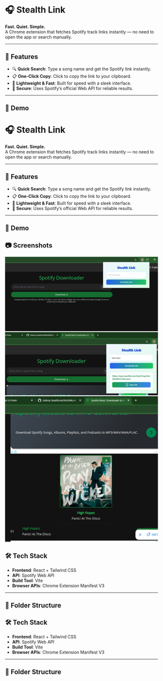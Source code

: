 # 🎧 Stealth Link

**Fast. Quiet. Simple.**  
A Chrome extension that fetches Spotify track links instantly — no need to open the app or search manually.

---

## 🚀 Features

- 🔍 **Quick Search**: Type a song name and get the Spotify link instantly.
- 📋 **One-Click Copy**: Click to copy the link to your clipboard.
- 🎯 **Lightweight & Fast**: Built for speed with a sleek interface.
- 🔐 **Secure**: Uses Spotify’s official Web API for reliable results.

---

## 📸 Demo

# 🎧 Stealth Link

**Fast. Quiet. Simple.**  
A Chrome extension that fetches Spotify track links instantly — no need to open the app or search manually.

---

## 🚀 Features

- 🔍 **Quick Search**: Type a song name and get the Spotify link instantly.
- 📋 **One-Click Copy**: Click to copy the link to your clipboard.
- 🎯 **Lightweight & Fast**: Built for speed with a sleek interface.
- 🔐 **Secure**: Uses Spotify’s official Web API for reliable results.

---

## 📸 Demo

## 📷 Screenshots

![Screenshot 1](image1.PNG)
![Screenshot 2](image2.PNG)
![Screenshot 3](image3.PNG)


## 🛠️ Tech Stack

- **Frontend**: React + Tailwind CSS
- **API**: Spotify Web API
- **Build Tool**: Vite
- **Browser APIs**: Chrome Extension Manifest V3

---

## 📂 Folder Structure



## 🛠️ Tech Stack

- **Frontend**: React + Tailwind CSS
- **API**: Spotify Web API
- **Build Tool**: Vite
- **Browser APIs**: Chrome Extension Manifest V3

---

## 📂 Folder Structure

